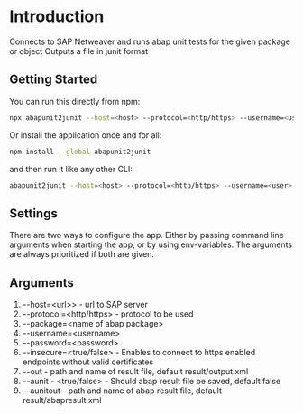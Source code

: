# Introduction

Connects to SAP Netweaver and runs abap unit tests for the given package or object
Outputs a file in junit format

## Getting Started

You can run this directly from npm:

```bash
npx abapunit2junit --host=<host> --protocol=<http/https> --username=<user> --password=<password> --package=<package name>
```

Or install the application once and for all:

```bash
npm install --global abapunit2junit
```

and then run it like any other CLI:

```bash
abapunit2junit --host=<host> --protocol=<http/https> --username=<user> --password=<password> --package=<package name>
```

## Settings

There are two ways to configure the app. Either by passing command line arguments when starting the app, or by using env-variables. The arguments are always prioritized if both are given.

## Arguments

1. --host=\<url>> - url to SAP server
2. --protocol=\<http/https> - protocol to be used
3. --package=\<name of abap package>
4. --username=\<username>
5. --password=\<password>
6. --insecure=\<true/false> - Enables to connect to https enabled endpoints without valid certificates
7. --out - path and name of result file, default result/output.xml
8. --aunit - \<true/false> - Should abap result file be saved, default false
9. --aunitout - path and name of abap result file, default result/abapresult.xml
